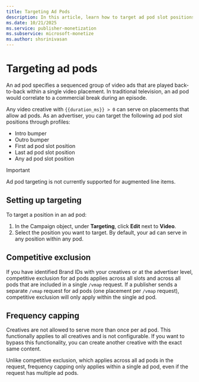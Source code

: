 ```yaml
---
title: Targeting Ad Pods
description: In this article, learn how to target ad pod slot positions through profiles.
ms.date: 10/21/2025
ms.service: publisher-monetization
ms.subservice: microsoft-monetize
ms.author: shsrinivasan
---
```


# Targeting ad pods

An ad pod specifies a sequenced group of video ads that are played back-to-back within a single video placement. In traditional television, an ad pod would correlate to a commercial break during an episode.

Any video creative with `{{duration_ms}} > 0` can serve on placements that allow ad pods. As an advertiser, you can target the following ad pod slot positions through profiles:

- Intro bumper
- Outro bumper
- First ad pod slot position
- Last ad pod slot position
- Any ad pod slot position

> [!IMPORTANT]
> Ad pod targeting is not currently supported for augmented line items.

## Setting up targeting

To target a position in an ad pod:

1. In the Campaign object, under **Targeting**, click **Edit** next to **Video**.
1. Select the position you want to target. By default, your ad can serve in any position within any pod.

## Competitive exclusion

If you have identified Brand IDs with your creatives or at the advertiser level, competitive exclusion for ad pods applies across all slots and across all pods that are included in a single `/vmap` request. If a publisher sends a separate `/vmap` request for ad pods (one placement per `/vmap` request), competitive exclusion will only apply within the single ad pod.

## Frequency capping

Creatives are not allowed to serve more than once per ad pod. This functionally applies to all creatives and is not configurable. If you want to bypass this functionality, you can create another creative with the exact same content.

Unlike competitive exclusion, which applies across all ad pods in the request, frequency capping only applies within a single ad pod, even if the request has multiple ad pods.
